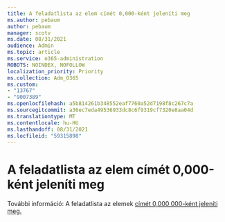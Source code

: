 ```yaml
---
title: A feladatlista az elem címét 0,000-ként jeleníti meg
ms.author: pebaum
author: pebaum
manager: scotv
ms.date: 08/31/2021
audience: Admin
ms.topic: article
ms.service: o365-administration
ROBOTS: NOINDEX, NOFOLLOW
localization_priority: Priority
ms.collection: Adm_O365
ms.custom:
- "13767"
- "9007389"
ms.openlocfilehash: a5b814261b348552eaf7760a52d7198f8c267c7a
ms.sourcegitcommit: a36ec7eda49536933dc8c6f9319cf7320e8aa04d
ms.translationtype: MT
ms.contentlocale: hu-HU
ms.lasthandoff: 08/31/2021
ms.locfileid: "59315898"
---
```

# <a name="task-list-shows-item-title-as-000"></a>A feladatlista az elem címét 0,000-ként jeleníti meg

További információ: A feladatlista az elemek [címét 0,000 000-ként jeleníti meg.](https://docs.microsoft.com/sharepoint/troubleshoot/lists-and-libraries/task-list-shows-000)